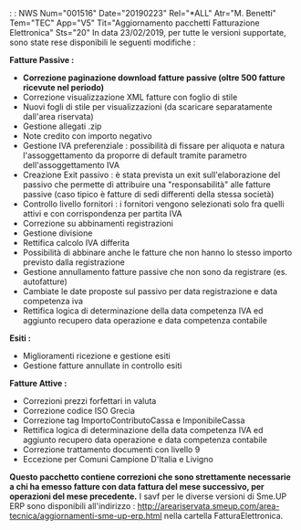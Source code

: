  :  : NWS Num="001516" Date="20190223" Rel="*ALL" Atr="M. Benetti" Tem="TEC" App="V5" Tit="Aggiornamento pacchetti Fatturazione Elettronica" Sts="20"
In data 23/02/2019, per tutte le versioni supportate, sono state rese disponibili le seguenti modifiche : 

<b>Fatture Passive : </b>
<ul><li><b>Correzione paginazione download fatture passive (oltre 500 fatture ricevute nel periodo)</b></li>
<li>Correzione visualizzazione XML fatture con foglio di stile</li>
<li>Nuovi fogli di stile per visualizzazioni (da scaricare separatamente dall'area riservata)</li>
<li>Gestione allegati .zip</li>
<li>Note credito con importo negativo</li>
<li>Gestione IVA preferenziale :  possibilità di fissare per aliquota e natura l'assoggettamento da proporre di default tramite parametro dell'assoggettamento IVA</li>
<li>Creazione Exit passivo :  è stata prevista un exit sull'elaborazione del passivo che permette di attribuire una "responsabilità" alle fatture passive (caso tipico è fatture di sedi differenti della stessa società)</li>
<li>Controllo livello fornitori :  i fornitori vengono selezionati solo fra quelli attivi e con corrispondenza per partita IVA</li>
<li>Correzione su abbinamenti registrazioni</li>
<li>Gestione divisione</li>
<li>Rettifica calcolo IVA differita</li>
<li>Possibilità di abbinare anche le fatture che non hanno lo stesso importo previsto dalla registrazione</li>
<li>Gestione annullamento fatture passive che non sono da registrare (es. autofatture)</li> <li>Cambiate le date proposte sul passivo per data registrazione e data competenza iva</li> <li>Rettifica logica di determinazione della data competenza IVA ed aggiunto recupero data operazione e data competenza contabile</li></ul>

<b>Esiti : </b>
<ul><li>Miglioramenti ricezione e gestione esiti</li>
<li>Gestione fatture annullate in controllo esiti</li></ul>

<b>Fatture Attive : </b>
<ul><li>Correzioni prezzi forfettari in valuta</li>
<li>Correzione codice ISO Grecia</li>
<li>Correzione tag ImportoContributoCassa e ImponibileCassa</li>
<li>Rettifica logica di determinazione della data competenza IVA ed aggiunto recupero data operazione e data competenza contabile</li>
<li>Correzione trattamento documenti con livello 9</li>
<li>Eccezione per Comuni Campione D'Italia e Livigno</li></ul>

<b>Questo pacchetto contiene correzioni che sono strettamente necessarie a chi ha emesso fatture con data fattura del mese successivo, per operazioni del mese precedente.</b> 
I savf per le diverse versioni di Sme.UP ERP sono disponibili all'indirizzo : 
http://areariservata.smeup.com/area-tecnica/aggiornamenti-sme-up-erp.html nella cartella FatturaElettronica.
